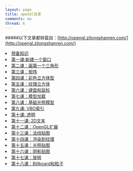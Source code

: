 ```yaml
---
layout: page
title: openGl目录
comments: no
thread: 6
---
```


#####以下文章都转载自：[http://opengl.zilongshanren.com/](http://opengl.zilongshanren.com/)  
<li data-section="cg-gltut/tut01"><a href="/cg-gltut/tut01/zh.html">预备知识</a></li>
<li data-section="opengl-tutorial/tut01">
<a href="/opengl-tutorial/tut01/zh.html">第一课:新建一个窗口</a>
</li>
<li data-section="opengl-tutorial/tut02">
<a href="/opengl-tutorial/tut02/zh.html">第二课：画第一个三角形</a>
</li>
<li data-section="opengl-tutorial/tut03"><a href="/opengl-tutorial/tut03/zh.html">第三课：矩阵</a></li>
<li data-section="opengl-tutorial/tut04"><a href="/opengl-tutorial/tut04/zh.html">第四课：彩色立方体型</a></li>
<li data-section="opengl-tutorial/tut05"><a href="/opengl-tutorial/tut05/zh.html">第五课：纹理立方体</a></li>
<li data-section="opengl-tutorial/tut06"><a href="/opengl-tutorial/tut06/zh.html">第六课：键盘和鼠标</a></li>
<li data-section="opengl-tutorial/tut07"><a href="/opengl-tutorial/tut07/zh.html">第七课：模型加载</a></li>
<li data-section="opengl-tutorial/tut08"><a href="/opengl-tutorial/tut08/zh.html">第八课：基础光照模型</a></li>
<li data-section="opengl-tutorial/tut09"><a href="/opengl-tutorial/tut09/zh.html">第九课: VBO索引</a></li>
<li data-section="opengl-tutorial/tut10"><a href="/opengl-tutorial/tut10/zh.html">第十课: 透明</a></li>
<li data-section="opengl-tutorial/tut11"><a href="/opengl-tutorial/tut11/zh.html">第十一课: 2D文本</a></li>
<li data-section="opengl-tutorial/tut12"><a href="/opengl-tutorial/tut12/zh.html">第十二课：OpenGL扩展</a></li>
<li data-section="opengl-tutorial/tut13"><a href="/opengl-tutorial/tut13/zh.html">第十三课：法线贴图</a></li>
<li data-section="opengl-tutorial/tut14"><a href="/opengl-tutorial/tut14/zh.html">第十四课：渲染到纹理</a></li>
<li data-section="opengl-tutorial/tut15"><a href="/opengl-tutorial/tut15/zh.html">第十五课：光照贴图</a></li>
<li data-section="opengl-tutorial/tut16"><a href="/opengl-tutorial/tut16/zh.html">第十六课：阴影贴图</a></li>
<li data-section="opengl-tutorial/tut17"><a href="/opengl-tutorial/tut17/zh.html">第十七课：旋转</a></li>
<li data-section="opengl-tutorial/tut18"><a href="/opengl-tutorial/tut18/zh.html">第十八课：Billboard和粒子</a></li>